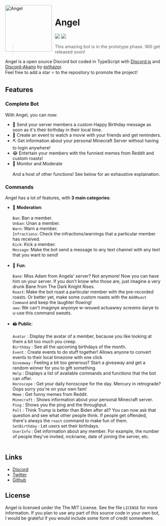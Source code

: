 <img width="150" height="150" align="left" style="float: left; margin: 0 10px 0 0;" alt="Angel" src="https://image.freepik.com/free-vector/woman-minimal-hand-drawn-illustration-one-line-style-drawing_202497-238.jpg">  

# Angel

[![](https://img.shields.io/discord/857786438313443348.svg?style=social&logo=discord&colorB=7289DA&label=Façade%20Server)](https://discord.gg/ggHVGtDy)
[![](https://img.shields.io/badge/discord.js-v13.0.0--dev-blue.svg?style=social&logo=npm)](https://github.com/discordjs)

> This amazing bot is in the prototype phase. Will get released soon!

Angel is a open source Discord bot coded in TypeScript with [Discord.js](https://discord.js.org) and [Discord-Akairo](https://github.com/discord-akairo/discord-akairo) by [exthazor](https://github.com/exthazor).  
Feel free to add a star ⭐ to the repository to promote the project!

## Features

### Complete Bot

With Angel, you can now:
*   🎁 Send your server members a custom Happy Birthday message as soon as it's their birthday in their local time.
*   🍿 Create an event to watch a movie with your friends and get reminders.
*   ⛏️ Get information about your personal Minecraft Server without having to login anywhere!
*   😂 Entertain your members with the funniest memes from Reddit and custom roasts!
*   🔨 Monitor and Moderate <br/><br/>
And a host of other functions! See below for an exhaustive explaination.


### Commands

Angel has a lot of features, with **3 main categories**:

*   🚓 **Moderation**: <br /> <br />
        `Ban`: Ban a member. <br />
        `Unban`: Unan a member. <br />
        `Warn`: Warn a member. <br />
        `Infractions`: Check the infractions/warnings that a particular member has received. <br />
        `Kick`: Kick a member. <br />
        `Message`: Make the bot send a message to any text channel with any text that you want to send! <br /><br />
*   👻 **Fun**: <br /> <br />
        `Bane`: Miss Adam from Angela' server? Not anymore! Now you can have him on your server. If you don't know who those are, just imagine a very drunk Bane from The Dark Knight Rises. <br />
        `Roast`: Make the bot roast a particular member with the pre-recorded roasts. Or better yet, make some custom roasts with the `AddRoast Command` and keep the laughter flowing! <br />
        `uwu`: We can't imaginye anyonye w-wouwd actuawwy *screams* darye to u-use this command *sweats*. <br />  <br />
*   🖨️ **Public**: <br /> <br />
        `Avatar` : Display the avatar of a member, because you like looking at them a bit too much you creep.  <br />
        `Birthday` : See all the upcoming birthdays of the month.  <br />
        `Event` : Create events to do stuff together! Allows anyone to convert events to their local timezone with one click <br />
        `Giveaway` : Feeling a bit too generous? Start a giveaway and get a random winner for you to gift something. <br />
        `Help` : Displays a list of available commands and functions that the bot can offer. <br />
        `Horoscope` : Get your daily horoscope for the day. Mercury in retrograde? Oops sorry you're on your own fam! <br />
        `Meme` : Get funny memes from Reddit. <br />
        `Minecraft` : Shows information about your personal Minecraft server. <br />
        `Ping` : Shows you the ping and the throughput. <br />
        `Poll` : Think Trump is better than Biden after all? You can now ask that question and see what other people think. If people get offended, there's always the `roast` command to make fun of them. <br />
        `SetBirthday` : Let users set their birthdays. <br />
        `UserInfo` : Get information about any member. For example, the number of people they've invited, nickname, date of joining the server, etc. <br /><br />


## Links

*   [Discord](https://discord.gg/ggHVGtDy)
*   [Twitter](https://twitter.com/rhitam.dutta)
*   [Github](https://github.com/exthazor/angel/)

## License

Angel is licensed under the The MIT License. See the file `LICENSE` for more information. If you plan to use any part of this source code in your own bot, I would be grateful if you would include some form of credit somewhere.
